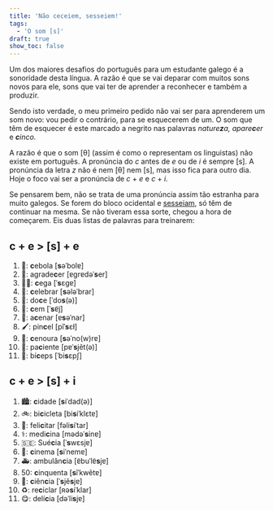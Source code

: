 ```yaml
---
title: 'Não ceceiem, sesseiem!'
tags:
  - 'O som [s]'
draft: true
show_toc: false
---
```

Um dos maiores desafios do português para um estudante galego é a sonoridade desta língua. A razão é que se vai deparar com muitos sons novos para ele, sons que vai ter de aprender a reconhecer e também a produzir. 

Sendo isto verdade, o meu primeiro pedido não vai ser para aprenderem um som novo: vou pedir o contrário, para se esquecerem de um. O som que têm de esquecer é este marcado a negrito nas palavras *nature**z**a,* *apare**c**er* e ***c**inco.*

A razão é que o som [θ] (assim é como o representam os linguistas) não existe em português. A pronúncia do *c* antes de *e* ou de *i* é sempre [s]. A pronúncia da letra *z* não é nem [θ] nem [s], mas isso fica para outro dia. Hoje o foco vai ser a pronúncia de *c* + *e*  e *c* + *i.* 

Se pensarem bem, não se trata de uma pronúncia assim tão estranha para muito galegos. Se forem do bloco ocidental e [sesseiam](https://gl.wikipedia.org/wiki/Isoglosa#/media/Ficheiro:Seseo_idioma_gallego.png), só têm de continuar na mesma. Se não tiveram essa sorte, chegou a hora de começarem. Eis duas listas de palavras para treinarem:

## c + e > [s] + e

1. <e-moji>🧅</e-moji>: **c**ebola [**s**əˈbolɐ]
2. <e-moji>🙏</e-moji>: agrade**c**er [ɐɡrɐdəˈ**s**er]
3. <e-moji>👩‍🦯</e-moji>: **c**ega [ˈ**s**ɛɡɐ]
4. <e-moji>🥳</e-moji>: **c**elebrar [**s**ələˈbrar]
5. <e-moji>🍬</e-moji>: do**c**e [ˈdo**s**(ə)]
6. <e-moji>💯</e-moji>: **c**em [ˈ**s**ɐ̃j̃]
7. <e-moji>🙋</e-moji>: a**c**enar [ɐ**s**əˈnar]
8. <e-moji>🖌️</e-moji>: pin**c**el [pĩˈ**s**ɛɫ]
9. <e-moji>🥕</e-moji>: **c**enoura [**s**əˈno(w)rɐ]
10. <e-moji>🤒</e-moji>: pa**c**iente [pɐˈ**s**jẽt(ə)]
11. <e-moji>💪</e-moji>: bí**c**eps [ˈbi**s**ɛpʃ]

## c + e > [s] + i

1. <e-moji>🏙️</e-moji>: **c**idade [**s**iˈdad(ə)]
2. <e-moji>🚲</e-moji>: bi**c**icleta [bi**s**iˈklɛtɐ]
3. <e-moji>👏</e-moji>: feli**c**itar [fəli**s**iˈtar]
4. <e-moji>⚕️</e-moji>: medi**c**ina [mədəˈ**s**inɐ]
5. <e-moji>🇸🇪</e-moji>: Sué**c**ia [ˈ**s**wɛsjɐ]
6. <e-moji>🎦</e-moji>: **c**inema [**s**iˈnemɐ]
7. <e-moji>🚑</e-moji>: ambulân**c**ia [ɐ̃buˈlɐ̃**s**jɐ]
8. <e-moji>50</e-moji>: **c**inquenta [**s**ĩˈkwẽtɐ]
9. <e-moji>🔬</e-moji>: **c**iên**c**ia [ˈ**s**jẽ**s**jɐ]
10. <e-moji>♻️</e-moji>: re**c**iclar [ʀə**s**iˈklar]
11. <e-moji>😋</e-moji>: delí**c**ia [dəˈli**s**jɐ]
